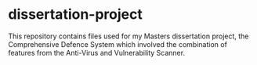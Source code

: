 # dissertation-project
This repository contains files used for my Masters dissertation project, the Comprehensive Defence System which involved the combination of features from the Anti-Virus and Vulnerability Scanner.
